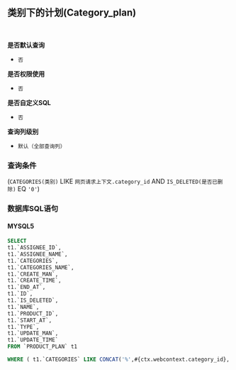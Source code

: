 ## 类别下的计划(Category_plan) <!-- {docsify-ignore-all} -->



<br>
<p class="panel-title"><b>是否默认查询</b></p>

* `否`

<p class="panel-title"><b>是否权限使用</b></p>

* `否`

<p class="panel-title"><b>是否自定义SQL</b></p>

* `否`

<p class="panel-title"><b>查询列级别</b></p>

* `默认（全部查询列）`



### 查询条件

(`CATEGORIES(类别)` LIKE `网页请求上下文.category_id` AND `IS_DELETED(是否已删除)` EQ `'0'`)



### 数据库SQL语句

#### MYSQL5

```sql
SELECT
t1.`ASSIGNEE_ID`,
t1.`ASSIGNEE_NAME`,
t1.`CATEGORIES`,
t1.`CATEGORIES_NAME`,
t1.`CREATE_MAN`,
t1.`CREATE_TIME`,
t1.`END_AT`,
t1.`ID`,
t1.`IS_DELETED`,
t1.`NAME`,
t1.`PRODUCT_ID`,
t1.`START_AT`,
t1.`TYPE`,
t1.`UPDATE_MAN`,
t1.`UPDATE_TIME`
FROM `PRODUCT_PLAN` t1 

WHERE ( t1.`CATEGORIES` LIKE CONCAT('%',#{ctx.webcontext.category_id},'%')  AND  t1.`IS_DELETED` = 0 )
```
